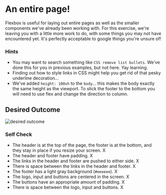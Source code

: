 # An entire page!

Flexbox is useful for laying out entire pages as well as the smaller components we've already been working with. For this exercise, we're leaving you with a little more work to do, with some things you may not have encountered yet. It's perfectly acceptable to google things you're unsure of!

### Hints
- You may want to search something like `CSS remove list bullets`.  We've done this for you in previous examples, but not here. Yay learning.
- Finding out how to style links in CSS might help you get rid of that pesky underline decoration...
- We've added `height: 100vh` to the `body`... this makes the body exactly the same height as the viewport. To stick the footer to the bottom you will need to use flex and change the direction to column.

## Desired Outcome
![desired outcome](./desired-outcome.png)

### Self Check

- The header is at the top of the page, the footer is at the bottom, and they stay in place if you resize your screen. X
- The header and footer have padding. X
- The links in the header and footer are pushed to either side. X
- There is space between the links in the header and footer. X
- The footer has a light gray background (`#eeeeee`). X
- The logo, input and buttons are centered in the screen. X
- The buttons have an appropriate amount of padding. X
- There is space between the logo, input and buttons. X
